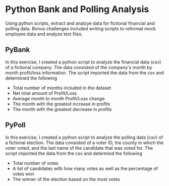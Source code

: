 # Python Bank and Polling Analysis
Using python scripts, extract and analzye data for fictional financial and polling data.
Bonus challenges included writing scripts to reformat mock employee data and analyze text files.

## PyBank
In this exercise, I created a python script to analyze the financial data (csv) of a fictional company. The data consisted of the company's month by month profit/loss information.
The script imported the data from the csv and determined the following
  * Total number of months included in the dataset
  * Net total amount of Profit/Loss
  * Average month to month Profit/Loss change
  * The month with the greatest increase in profits
  * The month with the greatest decrease in profits
  
## PyPoll
In this exercise, I created a python script to analyze the polling data (csv) of a fictional election. The data consisted of a voter ID, the county in which the voter voted, and the last name of the candidate that was voted for. The script imported the data from the csv and determind the following
  * Total number of votes
  * A list of candidates with how many votes as well as the percentage of votes won
  * The winner of the election based on the most votes
  
